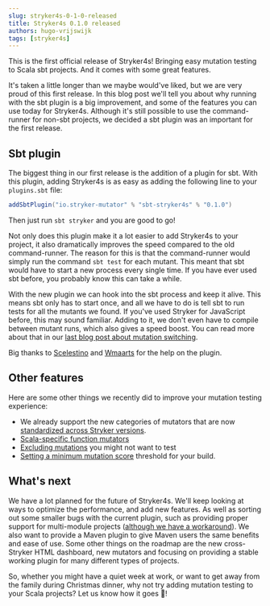 ```yaml
---
slug: stryker4s-0-1-0-released
title: Stryker4s 0.1.0 released
authors: hugo-vrijswijk
tags: [stryker4s]
---
```


This is the first official release of Stryker4s! Bringing easy mutation testing to Scala sbt projects. And it comes with some great features.

It's taken a little longer than we maybe would've liked, but we are very proud of this first release. In this blog post we'll tell you about why running with the sbt plugin is a big improvement, and some of the features you can use today for Stryker4s. Although it's still possible to use the command-runner for non-sbt projects, we decided a sbt plugin was an important for the first release.

<!--truncate-->

## Sbt plugin

The biggest thing in our first release is the addition of a plugin for sbt. With this plugin, adding Stryker4s is as easy as adding the following line to your `plugins.sbt` file:

```scala
addSbtPlugin("io.stryker-mutator" % "sbt-stryker4s" % "0.1.0")
```

Then just run `sbt stryker` and you are good to go!

Not only does this plugin make it a lot easier to add Stryker4s to your project, it also dramatically improves the speed compared to the old command-runner. The reason for this is that the command-runner would simply run the command `sbt test` for each mutant. This meant that sbt would have to start a new process every single time. If you have ever used sbt before, you probably know this can take a while.

With the new plugin we can hook into the sbt process and keep it alive. This means sbt only has to start once, and all we have to do is tell sbt to run tests for all the mutants we found. If you've used Stryker for JavaScript before, this may sound familiar. Adding to it, we don't even have to compile between mutant runs, which also gives a speed boost. You can read more about that in our [last blog post about mutation switching](/blog/mutation-switching).

Big thanks to [Scelestino](https://github.com/scelestino) and [Wmaarts](https://github.com/Wmaarts) for the help on the plugin.

## Other features

Here are some other things we recently did to improve your mutation testing experience:

- We already support the new categories of mutators that are now [standardized across Stryker versions](https://github.com/stryker-mutator/stryker4s/pull/115).
- [Scala-specific function mutators](https://github.com/stryker-mutator/stryker-handbook/blob/master/mutator-types.md#stryker4s)
- [Excluding mutations](https://github.com/stryker-mutator/stryker4s/blob/master/docs/CONFIGURATION.md#excluded-mutations) you might not want to test
- [Setting a minimum mutation score](https://github.com/stryker-mutator/stryker4s/blob/master/docs/CONFIGURATION.md#excluded-mutations) threshold for your build.

## What's next

We have a lot planned for the future of Stryker4s. We'll keep looking at ways to optimize the performance, and add new features. As well as sorting out some smaller bugs with the current plugin, such as providing proper support for multi-module projects ([although we have a workaround](https://github.com/stryker-mutator/stryker4s#multi-module-projects)). We also want to provide a Maven plugin to give Maven users the same benefits and ease of use. Some other things on the roadmap are the new cross-Stryker HTML dashboard, new mutators and focusing on providing a stable working plugin for many different types of projects.

So, whether you might have a quiet week at work, or want to get away from the family during Christmas dinner, why not try adding mutation testing to your Scala projects? Let us know how it goes 🎄!

